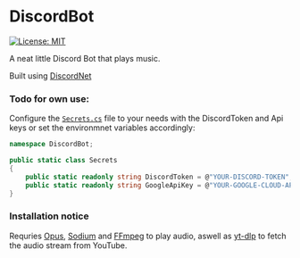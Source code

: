# DiscordBot

[![License: MIT](https://img.shields.io/badge/License-MIT-yellow.svg)](https://opensource.org/licenses/MIT)

 A neat little Discord Bot that plays music.

Built using [DiscordNet](https://discordnet.dev/)

### Todo for own use:
Configure the [`Secrets.cs`](./Secrets.cs) file to your needs with the DiscordToken and Api keys or set the environmnet variables accordingly:
```cs
namespace DiscordBot;

public static class Secrets
{
    public static readonly string DiscordToken = @"YOUR-DISCORD-TOKEN";
    public static readonly string GoogleApiKey = @"YOUR-GOOGLE-CLOUD-API-KEY";
}

```

### Installation notice

Requries [Opus](https://ftp.osuosl.org/pub/xiph/releases/opus/), [Sodium](https://download.libsodium.org/libsodium/releases/) and [FFmpeg](https://ffmpeg.org/) to play audio, aswell as [yt-dlp](https://github.com/yt-dlp/yt-dlp) to fetch the audio stream from YouTube.



